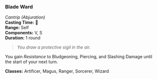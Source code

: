 ### Blade Ward  
*Cantrip (Abjuration)*  
**Casting Time:** 🔵  
**Range:** Self  
**Components:** V, S  
**Duration:** 1 round  

> *You draw a protective sigil in the air.*

You gain *Resistance* to Bludgeoning, Piercing, and Slashing Damage until the start of your next turn.

**Classes:** Artificer, Magus, Ranger, Sorcerer, Wizard
